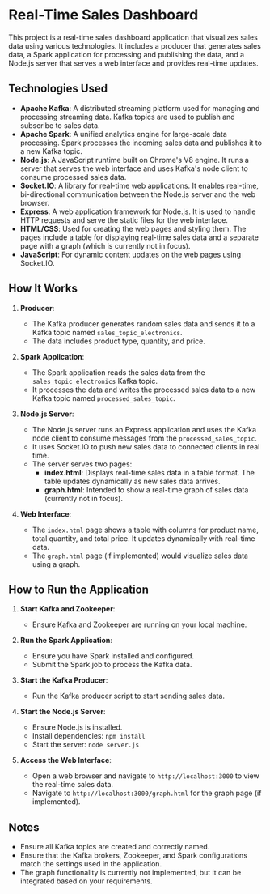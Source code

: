 
# Real-Time Sales Dashboard

This project is a real-time sales dashboard application that visualizes sales data using various technologies. It includes a producer that generates sales data, a Spark application for processing and publishing the data, and a Node.js server that serves a web interface and provides real-time updates.

## Technologies Used

- **Apache Kafka**: A distributed streaming platform used for managing and processing streaming data. Kafka topics are used to publish and subscribe to sales data.
- **Apache Spark**: A unified analytics engine for large-scale data processing. Spark processes the incoming sales data and publishes it to a new Kafka topic.
- **Node.js**: A JavaScript runtime built on Chrome's V8 engine. It runs a server that serves the web interface and uses Kafka's node client to consume processed sales data.
- **Socket.IO**: A library for real-time web applications. It enables real-time, bi-directional communication between the Node.js server and the web browser.
- **Express**: A web application framework for Node.js. It is used to handle HTTP requests and serve the static files for the web interface.
- **HTML/CSS**: Used for creating the web pages and styling them. The pages include a table for displaying real-time sales data and a separate page with a graph (which is currently not in focus).
- **JavaScript**: For dynamic content updates on the web pages using Socket.IO.

## How It Works

1. **Producer**:
   - The Kafka producer generates random sales data and sends it to a Kafka topic named `sales_topic_electronics`.
   - The data includes product type, quantity, and price.

2. **Spark Application**:
   - The Spark application reads the sales data from the `sales_topic_electronics` Kafka topic.
   - It processes the data and writes the processed sales data to a new Kafka topic named `processed_sales_topic`.

3. **Node.js Server**:
   - The Node.js server runs an Express application and uses the Kafka node client to consume messages from the `processed_sales_topic`.
   - It uses Socket.IO to push new sales data to connected clients in real time.
   - The server serves two pages:
     - **index.html**: Displays real-time sales data in a table format. The table updates dynamically as new sales data arrives.
     - **graph.html**: Intended to show a real-time graph of sales data (currently not in focus).

4. **Web Interface**:
   - The `index.html` page shows a table with columns for product name, total quantity, and total price. It updates dynamically with real-time data.
   - The `graph.html` page (if implemented) would visualize sales data using a graph.

## How to Run the Application

1. **Start Kafka and Zookeeper**:
   - Ensure Kafka and Zookeeper are running on your local machine.

2. **Run the Spark Application**:
   - Ensure you have Spark installed and configured.
   - Submit the Spark job to process the Kafka data.

3. **Start the Kafka Producer**:
   - Run the Kafka producer script to start sending sales data.

4. **Start the Node.js Server**:
   - Ensure Node.js is installed.
   - Install dependencies: `npm install`
   - Start the server: `node server.js`

5. **Access the Web Interface**:
   - Open a web browser and navigate to `http://localhost:3000` to view the real-time sales data.
   - Navigate to `http://localhost:3000/graph.html` for the graph page (if implemented).

## Notes

- Ensure all Kafka topics are created and correctly named.
- Ensure that the Kafka brokers, Zookeeper, and Spark configurations match the settings used in the application.
- The graph functionality is currently not implemented, but it can be integrated based on your requirements.
